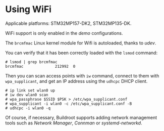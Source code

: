 # Using WiFi

Applicable platforms: STM32MP157-DK2, STM32MP135-DK.

WiFi support is only enabled in the *demo* configurations.

The `brcmfmac` Linux kernel module for Wifi is autoloaded, thanks to
*udev*.

You can verify that it has been correctly loaded with the `lsmod`
command:

```
# lsmod | grep brcmfmac
brcmfmac              212992  0
```

Then you can scan access points with `iw` command, connect to them
with `wpa_supplicant`, and get an IP address using the `udhcpc` DHCP
client.

```
# ip link set wlan0 up
# iw dev wlan0 scan
# wpa_passphrase $SSID $PSK > /etc/wpa_supplicant.conf
# wpa_supplicant -i wlan0 -c /etc/wpa_supplicant.conf -B
# udhcpc -i wlan0 -q
```

Of course, if necessary, Buildroot supports adding network management
tools such as *Network Manager*, *Connman* or *systemd-networkd*.
